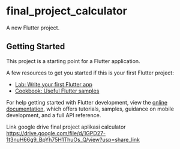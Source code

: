 # final_project_calculator

A new Flutter project.

## Getting Started

This project is a starting point for a Flutter application.

A few resources to get you started if this is your first Flutter project:

- [Lab: Write your first Flutter app](https://docs.flutter.dev/get-started/codelab)
- [Cookbook: Useful Flutter samples](https://docs.flutter.dev/cookbook)

For help getting started with Flutter development, view the
[online documentation](https://docs.flutter.dev/), which offers tutorials,
samples, guidance on mobile development, and a full API reference.

Link google drive final project aplikasi calculator
https://drive.google.com/file/d/1GPD27-1t3nuH66g9_BpYh75H1ThuOs_Q/view?usp=share_link
